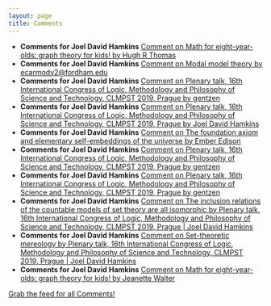 ```yaml
---
layout: page
title: Comments
---
```


* **Comments for Joel David Hamkins** [Comment on Math for eight-year-olds: graph theory for kids! by Hugh R Thomas](http://jdh.hamkins.org/math-for-eight-year-olds/#comment-10601)
* **Comments for Joel David Hamkins** [Comment on Modal model theory by ecarmody2@fordham.edu](http://jdh.hamkins.org/modal-model-theory/#comment-10579)
* **Comments for Joel David Hamkins** [Comment on Plenary talk, 16th International Congress of Logic, Methodology and Philosophy of Science and Technology, CLMPST 2019, Prague by gentzen](http://jdh.hamkins.org/clmpst-2019-prague/#comment-10502)
* **Comments for Joel David Hamkins** [Comment on Plenary talk, 16th International Congress of Logic, Methodology and Philosophy of Science and Technology, CLMPST 2019, Prague by Joel David Hamkins](http://jdh.hamkins.org/clmpst-2019-prague/#comment-10501)
* **Comments for Joel David Hamkins** [Comment on The foundation axiom and elementary self-embeddings of the universe by Ember Edison](http://jdh.hamkins.org/foundation-axiom-and-self-embeddings-of-the-universe/#comment-10499)
* **Comments for Joel David Hamkins** [Comment on Plenary talk, 16th International Congress of Logic, Methodology and Philosophy of Science and Technology, CLMPST 2019, Prague by gentzen](http://jdh.hamkins.org/clmpst-2019-prague/#comment-10492)
* **Comments for Joel David Hamkins** [Comment on Plenary talk, 16th International Congress of Logic, Methodology and Philosophy of Science and Technology, CLMPST 2019, Prague by gentzen](http://jdh.hamkins.org/clmpst-2019-prague/#comment-10491)
* **Comments for Joel David Hamkins** [Comment on The inclusion relations of the countable models of set theory are all isomorphic by Plenary talk, 16th International Congress of Logic, Methodology and Philosophy of Science and Technology, CLMPST 2019, Prague \| Joel David Hamkins](http://jdh.hamkins.org/inclusion-relations-are-all-isomorphic/#comment-10481)
* **Comments for Joel David Hamkins** [Comment on Set-theoretic mereology by Plenary talk, 16th International Congress of Logic, Methodology and Philosophy of Science and Technology, CLMPST 2019, Prague \| Joel David Hamkins](http://jdh.hamkins.org/set-theoretic-mereology/#comment-10480)
* **Comments for Joel David Hamkins** [Comment on Math for eight-year-olds: graph theory for kids! by Jeanette Walter](http://jdh.hamkins.org/math-for-eight-year-olds/#comment-10473)

[Grab the feed for all Comments!](Comments.xml)
